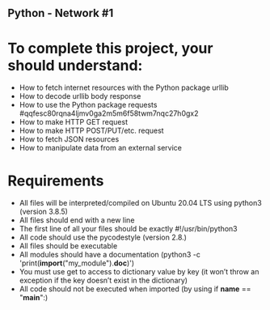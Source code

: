 ## Python - Network #1

# To complete this project, your should understand:
- How to fetch internet resources with the Python package urllib
- How to decode urllib body response
- How to use the Python package requests #qqfesc80rqna4ljmv0ga2m5m6f58twm7nqc27h0gx2
- How to make HTTP GET request
- How to make HTTP POST/PUT/etc. request
- How to fetch JSON resources
- How to manipulate data from an external service

# Requirements
- All files will be interpreted/compiled on Ubuntu 20.04 LTS using python3 (version 3.8.5)
- All files should end with a new line
- The first line of all your files should be exactly #!/usr/bin/python3
- All code should use the pycodestyle (version 2.8.)
- All files should be executable
- All modules should have a documentation (python3 -c 'print(__import__("my_module").__doc__)')
- You must use get to access to dictionary value by key (it won’t throw an exception if the key doesn’t exist in the dictionary)
- All code should not be executed when imported (by using if __name__ == "__main__":)
